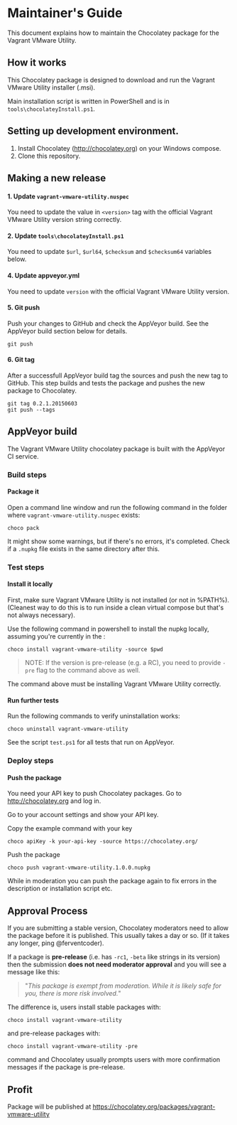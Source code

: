 # Maintainer's Guide

This document explains how to maintain the Chocolatey package
for the Vagrant VMware Utility.

## How it works

This Chocolatey package is designed to download and run the Vagrant VMware Utility
installer (.msi).

Main installation script is written in PowerShell and is in
`tools\chocolateyInstall.ps1`.

## Setting up development environment.

1. Install Chocolatey (http://chocolatey.org) on your
   Windows compose.
2. Clone this repository.

## Making a new release

#### 1. Update `vagrant-vmware-utility.nuspec`

You need to update the value in `<version>` tag with
the official Vagrant VMware Utility version string correctly.

#### 2. Update `tools\chocolateyInstall.ps1`

You need to update `$url`, `$url64`, `$checksum` and `$checksum64`
variables below.

#### 4. Update appveyor.yml

You need to update `version` with the official Vagrant VMware Utility version.

#### 5. Git push

Push your changes to GitHub and check the AppVeyor build. See the AppVeyor build section below for details.

    git push

#### 6. Git tag

After a successfull AppVeyor build tag the sources and push the new tag to GitHub. This step builds and tests the package and pushes the new package to Chocolatey.

    git tag 0.2.1.20150603
    git push --tags

## AppVeyor build

The Vagrant VMware Utility chocolatey package is built with the AppVeyor CI service.

### Build steps

#### Package it

Open a command line window and run the following command in the folder
where `vagrant-vmware-utility.nuspec` exists:

    choco pack

It might show some warnings, but if there's no errors, it's completed.
Check if a `.nupkg` file exists in the same directory after this.

### Test steps

#### Install it locally

First, make sure Vagrant VMware Utility is not installed (or not in %PATH%). (Cleanest
way to do this is to run inside a clean virtual compose but that's not
always necessary).

Use the following command in powershell to install the nupkg locally, assuming
you're currently in the :

    choco install vagrant-vmware-utility -source $pwd

> NOTE: If the version is pre-release (e.g. a RC), you need to provide
> `-pre` flag to the command above as well.

The command above must be installing Vagrant VMware Utility correctly.

#### Run further tests

Run the following commands to verify uninstallation works:

    choco uninstall vagrant-vmware-utility

See the script `test.ps1` for all tests that run on AppVeyor.

### Deploy steps

#### Push the package

You need your API key to push Chocolatey packages.
Go to http://chocolatey.org and log in.

Go to your account settings and show your API key.

Copy the example command with your key

    choco apiKey -k your-api-key -source https://chocolatey.org/

Push the package

    choco push vagrant-vmware-utility.1.0.0.nupkg

While in moderation you can push the package again to fix errors in the description or installation script etc.

## Approval Process

If you are submitting a stable version, Chocolatey moderators need to
allow the package before it is published. This usually takes a day or
so. (If it takes any longer, ping @ferventcoder).

If a package is **pre-release** (i.e. has `-rc1`, `-beta` like strings
in its version) then the submission **does not need moderator approval**
and you will see a message like this:

> "_This package is exempt from moderation. While it is likely safe for you,
> there is more risk involved._"

The difference is, users install stable packages with:

    choco install vagrant-vmware-utility

and pre-release packages with:

    choco install vagrant-vmware-utility -pre

command and Chocolatey usually prompts users with more confirmation
messages if the package is pre-release.

## Profit

Package will be published at https://chocolatey.org/packages/vagrant-vmware-utility
